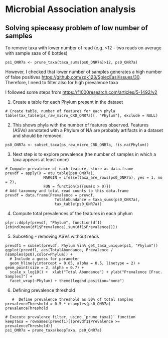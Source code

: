 # Microbial Association analysis 
## Solving spieceasy problem of low number of samples
To remove taxa with lower number of read (e.g. <12 - two reads on average with sample saze of 6 bottles)
```
ps1_ONR7a <- prune_taxa(taxa_sums(ps0_ONR7a)>12, ps0_ONR7a)
```
However, I checked that lower number of samples generates a high number of false positives
https://github.com/zdk123/SpiecEasi/issues/30. Therefore, I need to filter also for high prevalence taxa

I followed some steps from https://f1000research.com/articles/5-1492/v2
1. Create a table for each Phylum present in the dataset

```
# Create table, number of features for each phyla
table(tax_table(ps_raw_micro_CRD_ONR7a)[, "Phylum"], exclude = NULL)
```

2. This shows phyla with the number of features observed. Features (ASVs) annotated with a Phylum of NA are probably artifacts in a dataset and should be removed.

```
ps0_ONR7a <- subset_taxa(ps_raw_micro_CRD_ONR7a, !is.na(Phylum))
```

3. Next step is to explore prevalence (the number of samples in which a taxa appears at least once)

```
# Compute prevalence of each feature, store as data.frame
prevdf = apply(X = otu_table(ps0_ONR7a),
                 MARGIN = ifelse(taxa_are_rows(ps0_ONR7a), yes = 1, no = 2),
                 FUN = function(x){sum(x > 0)})
# Add taxonomy and total read counts to this data.frame
prevdf = data.frame(Prevalence = prevdf,
                      TotalAbundance = taxa_sums(ps0_ONR7a),
                      tax_table(ps0_ONR7a))
```
4. Compute total prevalences of the features in each phylum
```
plyr::ddply(prevdf, "Phylum", function(df1){cbind(mean(df1$Prevalence),sum(df1$Prevalence))})
```
5. Subseting - removing ASVs without reads
```
prevdf1 = subset(prevdf, Phylum %in% get_taxa_unique(ps1, "Phylum"))
ggplot(prevdf1, aes(TotalAbundance, Prevalence / nsamples(ps0),color=Phylum)) +
  # Include a guess for parameter
  geom_hline(yintercept = 0.05, alpha = 0.5, linetype = 2) + geom_point(size = 2, alpha = 0.7) +
  scale_x_log10() +  xlab("Total Abundance") + ylab("Prevalence [Frac. Samples]") +
  facet_wrap(~Phylum) + theme(legend.position="none")
```
6. Defining prevalence threshold
```
   #  Define prevalence threshold as 50% of total samples
prevalenceThreshold = 0.5 * nsamples(ps0_ONR7a)
prevalenceThreshold

# Execute prevalence filter, using `prune_taxa()` function
keepTaxa = rownames(prevdf1)[(prevdf1$Prevalence >= prevalenceThreshold)]
ps1_ONR7a = prune_taxa(keepTaxa, ps0_ONR7a)
```

